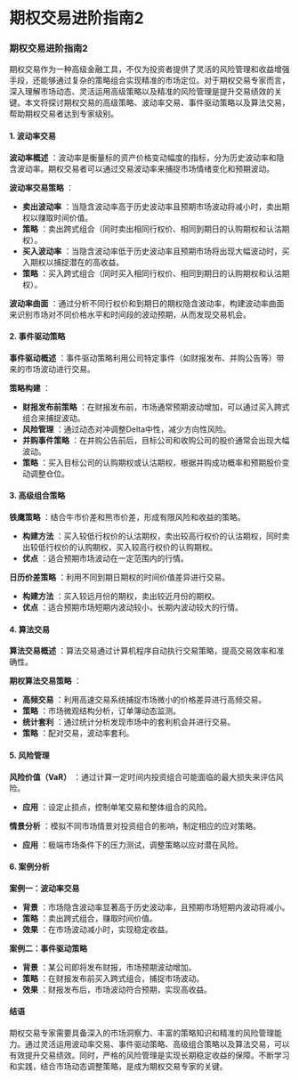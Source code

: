 # 期权交易进阶指南2

### 期权交易进阶指南2

期权交易作为一种高级金融工具，不仅为投资者提供了灵活的风险管理和收益增强手段，还能够通过复杂的策略组合实现精准的市场定位。对于期权交易专家而言，深入理解市场动态、灵活运用高级策略以及精准的风险管理是提升交易绩效的关键。本文将探讨期权交易的高级策略、波动率交易、事件驱动策略以及算法交易，帮助期权交易者达到专家级别。

#### 1. 波动率交易

 **波动率概述** ：波动率是衡量标的资产价格变动幅度的指标，分为历史波动率和隐含波动率。期权交易者可以通过交易波动率来捕捉市场情绪变化和预期波动。

 **波动率交易策略** ：

* **卖出波动率** ：当隐含波动率高于历史波动率且预期市场波动将减小时，卖出期权以赚取时间价值。
* **策略** ：卖出跨式组合（同时卖出相同行权价、相同到期日的认购期权和认沽期权）。
* **买入波动率** ：当隐含波动率低于历史波动率且预期市场将出现大幅波动时，买入期权以捕捉潜在的高收益。
* **策略** ：买入跨式组合（同时买入相同行权价、相同到期日的认购期权和认沽期权）。

 **波动率曲面** ：通过分析不同行权价和到期日的期权隐含波动率，构建波动率曲面来识别市场对不同价格水平和时间段的波动预期，从而发现交易机会。

#### 2. 事件驱动策略

 **事件驱动概述** ：事件驱动策略利用公司特定事件（如财报发布、并购公告等）带来的市场波动进行交易。

 **策略构建** ：

* **财报发布前策略** ：在财报发布前，市场通常预期波动增加，可以通过买入跨式组合来捕捉波动。
* **风险管理** ：通过动态对冲调整Delta中性，减少方向性风险。
* **并购事件策略** ：在并购公告前后，目标公司和收购公司的股价通常会出现大幅波动。
* **策略** ：买入目标公司的认购期权或认沽期权，根据并购成功概率和预期股价变动调整仓位。

#### 3. 高级组合策略

 **铁鹰策略** ：结合牛市价差和熊市价差，形成有限风险和收益的策略。

* **构建方法** ：买入较低行权价的认沽期权，卖出较高行权价的认沽期权，同时卖出较低行权价的认购期权，买入较高行权价的认购期权。
* **优点** ：适合预期市场波动在一定范围内的行情。

 **日历价差策略** ：利用不同到期日期权的时间价值差异进行交易。

* **构建方法** ：买入较远月份的期权，卖出较近月份的期权。
* **优点** ：适合预期市场短期内波动较小，长期内波动较大的行情。

#### 4. 算法交易

 **算法交易概述** ：算法交易通过计算机程序自动执行交易策略，提高交易效率和准确性。

 **期权算法交易策略** ：

* **高频交易** ：利用高速交易系统捕捉市场微小的价格差异进行高频交易。
* **策略** ：市场微观结构分析，订单簿动态监测。
* **统计套利** ：通过统计分析发现市场中的套利机会并进行交易。
* **策略** ：配对交易，波动率套利。

#### 5. 风险管理

 **风险价值（VaR）** ：通过计算一定时间内投资组合可能面临的最大损失来评估风险。

* **应用** ：设定止损点，控制单笔交易和整体组合的风险。

 **情景分析** ：模拟不同市场情景对投资组合的影响，制定相应的应对策略。

* **应用** ：极端市场条件下的压力测试，调整策略以应对潜在风险。

#### 6. 案例分析

**案例一：波动率交易**

* **背景** ：市场隐含波动率显著高于历史波动率，且预期市场短期内波动将减小。
* **策略** ：卖出跨式组合，赚取时间价值。
* **效果** ：在市场波动减小时，实现稳定收益。

**案例二：事件驱动策略**

* **背景** ：某公司即将发布财报，市场预期波动增加。
* **策略** ：在财报发布前买入跨式组合，捕捉市场波动。
* **效果** ：财报发布后，市场波动符合预期，实现高收益。

#### 结语

期权交易专家需要具备深入的市场洞察力、丰富的策略知识和精准的风险管理能力。通过灵活运用波动率交易、事件驱动策略、高级组合策略以及算法交易，可以有效提升交易绩效。同时，严格的风险管理是实现长期稳定收益的保障。不断学习和实践，结合市场动态调整策略，是成为期权交易专家的关键。

